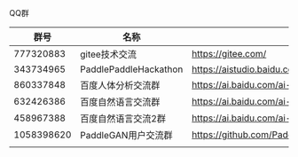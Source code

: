 QQ群

| 群号 | 名称 | 来源页 |
| - | - | - |
| 777320883 | gitee技术交流 | https://gitee.com/ |
| 343734965 | PaddlePaddleHackathon | https://aistudio.baidu.com/aistudio/competition/detail/428/0/introduction |
| 860337848 | 百度人体分析交流群 | https://ai.baidu.com/ai-doc/NLP/tk6z52b9z |
| 632426386 | 百度自然语言交流群 | https://ai.baidu.com/ai-doc/NLP/tk6z52b9z |
| 458967388 | 百度自然语言交流2群 | https://ai.baidu.com/ai-doc/NLP/tk6z52b9z |
| 1058398620 | PaddleGAN用户交流群 | https://github.com/PaddlePaddle/PaddleGAN |
| | | |
